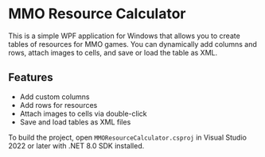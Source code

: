 # MMO Resource Calculator

This is a simple WPF application for Windows that allows you to create tables of resources for MMO games. You can dynamically add columns and rows, attach images to cells, and save or load the table as XML.

## Features

- Add custom columns
- Add rows for resources
- Attach images to cells via double-click
- Save and load tables as XML files

To build the project, open `MMOResourceCalculator.csproj` in Visual Studio 2022 or later with .NET 8.0 SDK installed.
